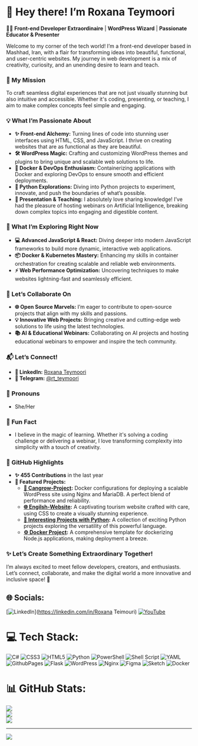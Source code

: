 # 🌟 Hey there! I’m Roxana Teymoori
👩‍💻 **Front-end Developer Extraordinaire** | **WordPress Wizard** | **Passionate Educator & Presenter** 

Welcome to my corner of the tech world! I’m a front-end developer based in Mashhad, Iran, with a flair for transforming ideas into beautiful, functional, and user-centric websites. My journey in web development is a mix of creativity, curiosity, and an unending desire to learn and teach. 

### 🎯 My Mission
To craft seamless digital experiences that are not just visually stunning but also intuitive and accessible. Whether it's coding, presenting, or teaching, I aim to make complex concepts feel simple and engaging.

### 💡 What I’m Passionate About
- **✨ Front-end Alchemy:** Turning lines of code into stunning user interfaces using HTML, CSS, and JavaScript. I thrive on creating websites that are as functional as they are beautiful.
- **🛠 WordPress Magic:** Crafting and customizing WordPress themes and plugins to bring unique and scalable web solutions to life.
- **🚀 Docker & DevOps Enthusiasm:** Containerizing applications with Docker and exploring DevOps to ensure smooth and efficient deployments.
- **🐍 Python Explorations:** Diving into Python projects to experiment, innovate, and push the boundaries of what’s possible.
- **🎤 Presentation & Teaching:** I absolutely love sharing knowledge! I’ve had the pleasure of hosting webinars on Artificial Intelligence, breaking down complex topics into engaging and digestible content.

### 🌱 What I’m Exploring Right Now
- **💻 Advanced JavaScript & React:** Diving deeper into modern JavaScript frameworks to build more dynamic, interactive web applications.
- **📦 Docker & Kubernetes Mastery:** Enhancing my skills in container orchestration for creating scalable and reliable web environments.
- **⚡ Web Performance Optimization:** Uncovering techniques to make websites lightning-fast and seamlessly efficient.

### 🤝 Let’s Collaborate On
- **🌐 Open Source Marvels:** I’m eager to contribute to open-source projects that align with my skills and passions.
- **💡 Innovative Web Projects:** Bringing creative and cutting-edge web solutions to life using the latest technologies.
- **📚 AI & Educational Webinars:** Collaborating on AI projects and hosting educational webinars to empower and inspire the tech community.

### 📬 Let’s Connect!
- **💼 LinkedIn:** [Roxana Teymoori](https://www.linkedin.com/in/roxana-teymoori-16a48a288/)
- **💬 Telegram:** [@rt_teymoori](https://www.t.me/rt_teymoori)

### 🌈 Pronouns
- She/Her

### 🎉 Fun Fact
- I believe in the magic of learning. Whether it's solving a coding challenge or delivering a webinar, I love transforming complexity into simplicity with a touch of creativity.

### 🌟 GitHub Highlights
- **✨ 455 Contributions** in the last year
- **🚀 Featured Projects:**
  - **[🌱 Cangrow-Project](https://github.com/roxi-t/Cangrow-Project):** Docker configurations for deploying a scalable WordPress site using Nginx and MariaDB. A perfect blend of performance and reliability.
  - **[🌐 Engilsh-Website](https://github.com/roxi-t/Engilsh-website):** A captivating tourism website crafted with care, using CSS to create a visually stunning experience.
  - **[🐍 Interesting Projects with Python](https://github.com/roxi-t/Interesting-projects-with-Python):** A collection of exciting Python projects exploring the versatility of this powerful language.
  - **[⚙️ Docker Project](https://github.com/roxi-t/docker-project):** A comprehensive template for dockerizing Node.js applications, making deployment a breeze.

### ✨ Let’s Create Something Extraordinary Together!
I’m always excited to meet fellow developers, creators, and enthusiasts. Let’s connect, collaborate, and make the digital world a more innovative and inclusive space! 🚀



## 🌐 Socials:
[![LinkedIn](https://img.shields.io/badge/LinkedIn-%230077B5.svg?logo=linkedin&logoColor=white)](https://linkedin.com/in/Roxana Teimouri) [![YouTube](https://img.shields.io/badge/YouTube-%23FF0000.svg?logo=YouTube&logoColor=white)](https://youtube.com/@roxanat7625) 

# 💻 Tech Stack:
![C#](https://img.shields.io/badge/c%23-%23239120.svg?style=for-the-badge&logo=csharp&logoColor=white) ![CSS3](https://img.shields.io/badge/css3-%231572B6.svg?style=for-the-badge&logo=css3&logoColor=white) ![HTML5](https://img.shields.io/badge/html5-%23E34F26.svg?style=for-the-badge&logo=html5&logoColor=white) ![Python](https://img.shields.io/badge/python-3670A0?style=for-the-badge&logo=python&logoColor=ffdd54) ![PowerShell](https://img.shields.io/badge/PowerShell-%235391FE.svg?style=for-the-badge&logo=powershell&logoColor=white) ![Shell Script](https://img.shields.io/badge/shell_script-%23121011.svg?style=for-the-badge&logo=gnu-bash&logoColor=white) ![YAML](https://img.shields.io/badge/yaml-%23ffffff.svg?style=for-the-badge&logo=yaml&logoColor=151515) ![GithubPages](https://img.shields.io/badge/github%20pages-121013?style=for-the-badge&logo=github&logoColor=white) ![Flask](https://img.shields.io/badge/flask-%23000.svg?style=for-the-badge&logo=flask&logoColor=white) ![WordPress](https://img.shields.io/badge/WordPress-%23117AC9.svg?style=for-the-badge&logo=WordPress&logoColor=white) ![Nginx](https://img.shields.io/badge/nginx-%23009639.svg?style=for-the-badge&logo=nginx&logoColor=white) ![Figma](https://img.shields.io/badge/figma-%23F24E1E.svg?style=for-the-badge&logo=figma&logoColor=white) ![Sketch](https://img.shields.io/badge/Sketch-FFB387?style=for-the-badge&logo=sketch&logoColor=black) ![Docker](https://img.shields.io/badge/docker-%230db7ed.svg?style=for-the-badge&logo=docker&logoColor=white)
# 📊 GitHub Stats:
![](https://github-readme-stats.vercel.app/api?username=roxi-t&theme=dark&hide_border=false&include_all_commits=false&count_private=false)<br/>
![](https://github-readme-streak-stats.herokuapp.com/?user=roxi-t&theme=dark&hide_border=false)<br/>
![](https://github-readme-stats.vercel.app/api/top-langs/?username=roxi-t&theme=dark&hide_border=false&include_all_commits=false&count_private=false&layout=compact)

---
[![](https://visitcount.itsvg.in/api?id=roxi-t&icon=0&color=0)](https://visitcount.itsvg.in)

<!-- Proudly created with GPRM ( https://gprm.itsvg.in ) -->
